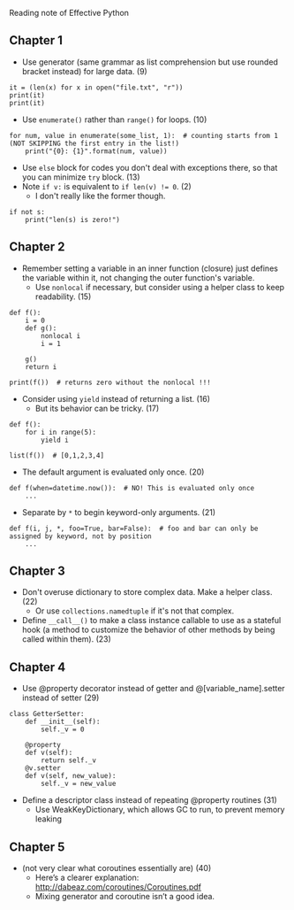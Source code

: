 Reading note of Effective Python

## Chapter 1
- Use generator (same grammar as list comprehension but use rounded bracket instead) for large data. (9)
```
it = (len(x) for x in open("file.txt", "r"))
print(it)
print(it)
```

- Use `enumerate()` rather than `range()` for loops. (10)
```
for num, value in enumerate(some_list, 1):  # counting starts from 1 (NOT SKIPPING the first entry in the list!)
    print("{0}: {1}".format(num, value))
```

- Use `else` block for codes you don't deal with exceptions there, so that you can minimize `try` block. (13)
- Note `if v:` is equivalent to `if len(v) != 0`. (2)
    - I don't really like the former though.
```
if not s:
    print("len(s) is zero!")
```

## Chapter 2
- Remember setting a variable in an inner function (closure) just defines the variable within it, not changing the outer function's variable.
    - Use `nonlocal` if necessary, but consider using a helper class to keep readability. (15)
```
def f():
    i = 0
    def g():
        nonlocal i
        i = 1
    
    g()
    return i

print(f())  # returns zero without the nonlocal !!!
```

- Consider using `yield` instead of returning a list. (16)
    - But its behavior can be tricky. (17) 
```
def f():
    for i in range(5):
        yield i

list(f())  # [0,1,2,3,4]
```

- The default argument is evaluated only once. (20)
```
def f(when=datetime.now()):  # NO! This is evaluated only once
    ...
```

- Separate by `*` to begin keyword-only arguments. (21)
```
def f(i, j, *, foo=True, bar=False):  # foo and bar can only be assigned by keyword, not by position
    ...
```

## Chapter 3
- Don't overuse dictionary to store complex data. Make a helper class. (22)
    - Or use `collections.namedtuple` if it's not that complex.
- Define `__call__()` to make a class instance callable to use as a stateful hook (a method to customize the behavior of other methods by being called within them). (23)

## Chapter 4
- Use @property decorator instead of getter and @\[variable_name\].setter instead of setter (29)
```
class GetterSetter:
    def __init__(self):
        self._v = 0
    
    @property
    def v(self):
        return self._v
    @v.setter
    def v(self, new_value):
        self._v = new_value
```

- Define a descriptor class instead of repeating @property routines (31)
    - Use WeakKeyDictionary, which allows GC to run, to prevent memory leaking

## Chapter 5
- (not very clear what coroutines essentially are) (40)
    - Here’s a clearer explanation: http://dabeaz.com/coroutines/Coroutines.pdf
    - Mixing generator and coroutine isn’t a good idea.

